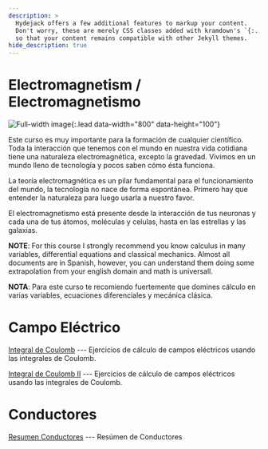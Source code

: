 ```yaml
---
description: >
  Hydejack offers a few additional features to markup your content.
  Don't worry, these are merely CSS classes added with kramdown's `{:...}` syntax,
  so that your content remains compatible with other Jekyll themes.
hide_description: true
---
```


# Electromagnetism / Electromagnetismo

![Full-width image](/assets/img/blog/flares.jpg){:.lead data-width="800" data-height="100"}



Este curso es muy importante para la formación de cualquier científico. Toda la interacción que tenemos con el mundo en nuestra vida cotidiana tiene una naturaleza electromagnética, excepto la gravedad. Vivimos en un mundo lleno de tecnología y pocos saben cómo ésta funciona. 

La teoría electromagnética es un pilar fundamental para el funcionamiento del mundo, la tecnología no nace de forma espontánea. Primero hay que entender la naturaleza para luego usarla a nuestro favor.

El electromagnetismo está presente desde la interacción de  tus neuronas y cada una de tus átomos, moléculas y celulas, hasta en  las estrellas y las galaxias.

**NOTE**: For this course I strongly recommend you know calculus in many variables, differential equations and classical mechanics. Almost all documents are in Spanish, however,  you can understand them doing some extrapolation from your english domain and math is universall.

**NOTA**: Para este curso te recomiendo fuertemente que domines cálculo en varias variables, ecuaciones diferenciales y mecánica clásica.


# Campo Eléctrico

[Integral de Coulomb](https://drive.google.com/file/d/1GmAe1T22fhpqSTj7wvUJ4z1xTXDTTE-G/view?usp=sharing) --- Ejercicios de cálculo de campos eléctricos usando las integrales de Coulomb. 


[Integral de Coulomb II](https://drive.google.com/file/d/1haepUHjz8HykGV6yeCnlq4WimNsVom1N/view?usp=sharing)  ---  Ejercicios de cálculo de campos eléctricos usando las integrales de Coulomb. 

# Conductores

[Resumen Conductores](https://drive.google.com/file/d/1DuYSy9pLAqzWt6TZRZRVi_GWwJhhno8t/view?usp=sharing) --- Resúmen de Conductores


